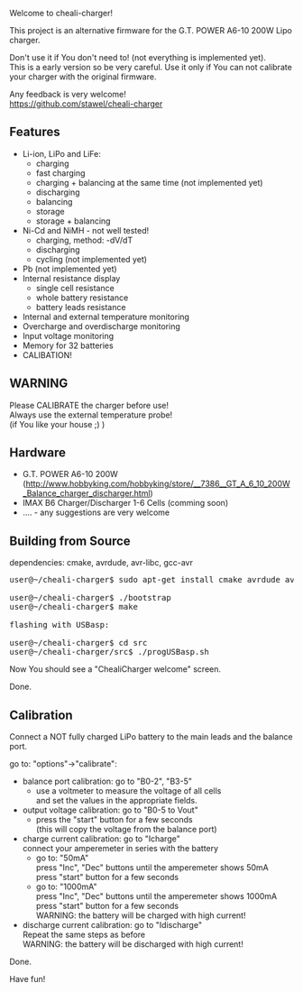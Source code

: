 Welcome to cheali-charger!

This project is an alternative firmware for the G.T. POWER A6-10 200W Lipo charger.

Don't use it if You don't need to!
(not everything is implemented yet).  
This is a early version so be very careful.
Use it only if You can not calibrate your
charger with the original firmware.

Any feedback is very welcome!  
https://github.com/stawel/cheali-charger

Features
--------
- Li-ion, LiPo and LiFe:
  - charging
  - fast charging
  - charging + balancing at the same time (not implemented yet)
  - discharging 
  - balancing
  - storage
  - storage + balancing
- Ni-Cd and NiMH - not well tested!
  - charging, method: -dV/dT
  - discharging 
  - cycling (not implemented yet)
- Pb (not implemented yet)
- Internal resistance display
  - single cell resistance
  - whole battery resistance
  - battery leads resistance
- Internal and external temperature monitoring
- Overcharge and overdischarge monitoring
- Input voltage monitoring
- Memory for 32 batteries 
- CALIBATION!


WARNING
-------
Please CALIBRATE the charger before use!  
Always use the external temperature probe!  
(if You like your house ;) )  


Hardware
--------
- G.T. POWER A6-10 200W (http://www.hobbyking.com/hobbyking/store/__7386__GT_A_6_10_200W_Balance_charger_discharger.html)
- IMAX B6 Charger/Discharger 1-6 Cells (comming soon)
- .... - any suggestions are very welcome


Building from Source
--------------------
dependencies: cmake, avrdude, avr-libc, gcc-avr

<pre>
user@~/cheali-charger$ sudo apt-get install cmake avrdude avr-libc gcc-avr

user@~/cheali-charger$ ./bootstrap
user@~/cheali-charger$ make

flashing with USBasp:
 
user@~/cheali-charger$ cd src
user@~/cheali-charger/src$ ./progUSBasp.sh
</pre>
 
Now You should see a "ChealiCharger welcome" screen.

Done.


Calibration
-----------
Connect a NOT fully charged LiPo battery to the main leads
and the balance port.

go to: "options"->"calibrate":
- balance port calibration: go to "B0-2", "B3-5"  
   - use a voltmeter to measure the voltage of all cells  
     and set the values in the appropriate fields.  
- output voltage calibration: go to "B0-5 to Vout"  
   - press the "start" button for a few seconds  
     (this will copy the voltage from the balance port)
- charge current calibration: go to "Icharge"  
  connect your amperemeter in series with the battery  
  - go to: "50mA"  
    press "Inc", "Dec" buttons until the amperemeter shows 50mA  
    press "start" button for a few seconds  
  - go to: "1000mA"  
    press "Inc", "Dec" buttons until the amperemeter shows 1000mA  
    press "start" button for a few seconds  
    WARNING: the battery will be charged with high current!  
- discharge current calibration: go to "Idischarge"  
    Repeat the same steps as before  
    WARNING: the battery will be discharged with high current!  

Done.



Have fun! 




